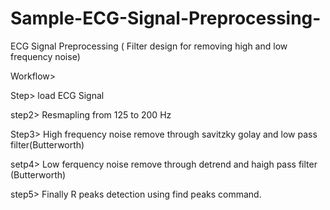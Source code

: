 # Sample-ECG-Signal-Preprocessing-

ECG Signal Preprocessing ( Filter design for removing high and low frequency noise)

Workflow>

Step> load ECG Signal

step2> Resmapling from 125 to 200 Hz

Step3> High frequency noise remove through savitzky golay and low pass filter(Butterworth)

setp4> Low ferquency noise remove through detrend and haigh pass filter (Butterworth)

step5> Finally R peaks detection using find peaks command.
